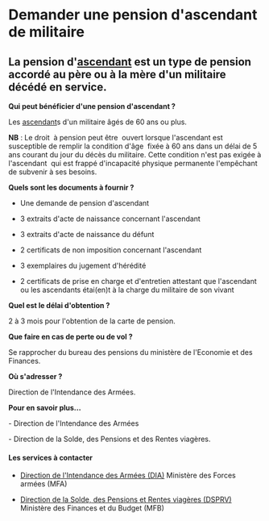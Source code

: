 # Demander une pension d'ascendant de militaire

La pension d'[ascendant](#) est un type de pension accordé au père ou à la mère d'un militaire décédé en service.
-----------------------------------------------------------------------------------------------------------------

**Qui peut bénéficier d'une pension d'ascendant ?**  
  
Les [ascendant](#)s d'un militaire âgés de 60 ans ou plus.

**NB** : Le droit  à pension peut être  ouvert lorsque l'ascendant est susceptible de remplir la condition d'âge  fixée à 60 ans dans un délai de 5 ans courant du jour du décès du militaire. Cette condition n'est pas exigée à l'ascendant  qui est frappé d'incapacité physique permanente l'empêchant de subvenir à ses besoins.  
  
**Quels sont les documents à fournir ?**  

*   Une demande de pension d'ascendant  
    

*   3 extraits d'acte de naissance concernant l'ascendant

*   3 extraits d'acte de naissance du défunt

*   2 certificats de non imposition concernant l'ascendant

*   3 exemplaires du jugement d'hérédité

*   2 certificats de prise en charge et d'entretien attestant que l'ascendant ou les ascendants étai(en)t à la charge du militaire de son vivant  
    

**Quel est le délai d'obtention ?**

2 à 3 mois pour l'obtention de la carte de pension.  
  
**Que faire en cas de perte ou de vol ?**

Se rapprocher du bureau des pensions du ministère de l'Economie et des Finances.  
  
**Où s'adresser ?**  
  
Direction de l'Intendance des Armées.  

**Pour en savoir plus...**

\- Direction de l'Intendance des Armées  

\- Direction de la Solde, des Pensions et des Rentes viagères.

#### Les services à contacter

*   [Direction de l'Intendance des Armées (DIA)](../../../services/direction-de-lintendance-des-armees-dia.md) Ministère des Forces armées (MFA)  
    
*   [Direction de la Solde, des Pensions et Rentes viagères (DSPRV)](../../../services/direction-de-la-solde-des-pensions-et-rentes-viageres-dsprv.md) Ministère des Finances et du Budget (MFB)